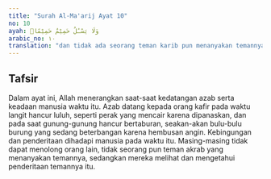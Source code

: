```yaml
---
title: "Surah Al-Ma'arij Ayat 10"
no: 10
ayah: وَلَا يَسْـَٔلُ حَمِيْمٌ حَمِيْمًاۚ 
arabic_no: ١٠
translation: "dan tidak ada seorang teman karib pun menanyakan temannya,"
---
```


## Tafsir

Dalam ayat ini, Allah menerangkan saat-saat kedatangan azab serta keadaan manusia waktu itu. Azab datang kepada orang kafir pada waktu langit hancur luluh, seperti perak yang mencair karena dipanaskan, dan pada saat gunung-gunung hancur bertaburan, seakan-akan bulu-bulu burung yang sedang beterbangan karena hembusan angin. Kebingungan dan penderitaan dihadapi manusia pada waktu itu. Masing-masing tidak dapat menolong orang lain, tidak seorang pun teman akrab yang menanyakan temannya, sedangkan mereka melihat dan mengetahui penderitaan temannya itu.